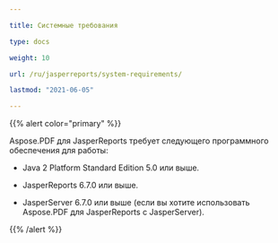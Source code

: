 ```yaml
---

title: Системные требования

type: docs

weight: 10

url: /ru/jasperreports/system-requirements/

lastmod: "2021-06-05"

---
```




{{% alert color="primary" %}}



Aspose.PDF для JasperReports требует следующего программного обеспечения для работы:



- Java 2 Platform Standard Edition 5.0 или выше.

- JasperReports 6.7.0 или выше.

- JasperServer 6.7.0 или выше (если вы хотите использовать Aspose.PDF для JasperReports с JasperServer).



{{% /alert %}}